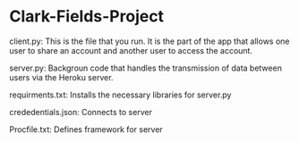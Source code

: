 # Clark-Fields-Project

client.py: This is the file that you run. It is the part of the app that allows one user to share an account and another user to access the account.

server.py: Backgroun code that handles the transmission of data between users via the Heroku server.

requirments.txt: Installs the necessary libraries for server.py

crededentials.json: Connects to server

Procfile.txt: Defines framework for server
